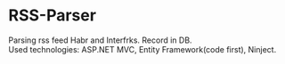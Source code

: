 # RSS-Parser

Parsing rss feed Habr and Interfrks. Record in DB. 
</br>
Used technologies: ASP.NET MVC, Entity Framework(code first), Ninject.
